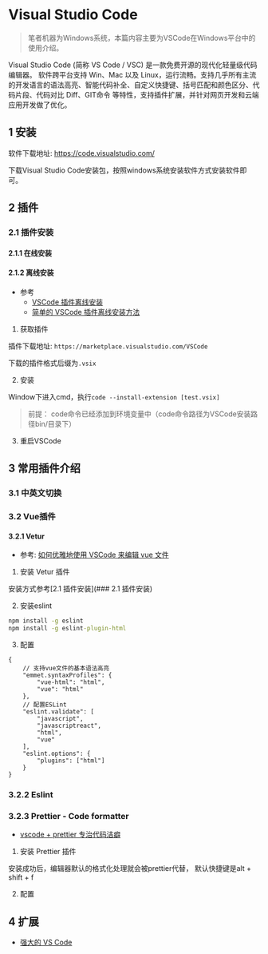 # Visual Studio Code

> 笔者机器为Windows系统，本篇内容主要为VSCode在Windows平台中的使用介绍。

Visual Studio Code (简称 VS Code / VSC) 是一款免费开源的现代化轻量级代码编辑器。
软件跨平台支持 Win、Mac 以及 Linux，运行流畅。支持几乎所有主流的开发语言的语法高亮、智能代码补全、自定义快捷键、括号匹配和颜色区分、代码片段、代码对比 Diff、GIT命令 等特性，支持插件扩展，并针对网页开发和云端应用开发做了优化。

## 1 安装

软件下载地址: https://code.visualstudio.com/

下载Visual Studio Code安装包，按照windows系统安装软件方式安装软件即可。

## 2 插件

### 2.1 插件安装

#### 2.1.1 在线安装

#### 2.1.2 离线安装

* 参考
  * [VSCode 插件离线安装](https://blog.csdn.net/wangwei703/article/details/54020712)
  * [简单的 VSCode 插件离线安装方法](https://blog.csdn.net/u012814856/article/details/80684376)

1. 获取插件

插件下载地址: `https://marketplace.visualstudio.com/VSCode`

下载的插件格式后缀为`.vsix`

2. 安装

Window下进入cmd，执行`code --install-extension [test.vsix]`

> 前提： code命令已经添加到环境变量中（code命令路径为VSCode安装路径bin/目录下）

3. 重启VSCode

## 3 常用插件介绍

### 3.1 中英文切换

### 3.2 Vue插件

#### 3.2.1 Vetur

* 参考: [如何优雅地使用 VSCode 来编辑 vue 文件](https://www.clarencep.com/2017/03/18/edit-vue-file-via-vscode)

1. 安装 Vetur 插件

安装方式参考[2.1 插件安装](### 2.1 插件安装)

2. 安装eslint

```cmd
npm install -g eslint
npm install -g eslint-plugin-html
```

3. 配置

```
{
    // 支持vue文件的基本语法高亮
    "emmet.syntaxProfiles": {
        "vue-html": "html",
        "vue": "html"
    },
    // 配置ESLint
    "eslint.validate": [
        "javascript",
        "javascriptreact",
        "html",
        "vue"
    ],
    "eslint.options": {
        "plugins": ["html"]
    }
}
```

### 3.2.2 Eslint

### 3.2.3 Prettier - Code formatter

* [vscode + prettier 专治代码洁癖](https://blog.csdn.net/anxin_wang/article/details/81234214)

1. 安装 Prettier 插件

安装成功后，编辑器默认的格式化处理就会被prettier代替， 默认快捷键是alt + shift + f

2. 配置

## 4 扩展

* [强大的 VS Code](https://www.imooc.com/article/39349)